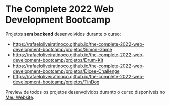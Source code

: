 # The Complete 2022 Web Development Bootcamp

Projetos **sem backend** desenvolvidos durante o curso:

- https://rafaeloliveiratinoco.github.io/the-complete-2022-web-development-bootcamp/projetos/Simon-Game
- https://rafaeloliveiratinoco.github.io/the-complete-2022-web-development-bootcamp/projetos/Drum-Kit
- https://rafaeloliveiratinoco.github.io/the-complete-2022-web-development-bootcamp/projetos/Dicee-Challenge
- https://rafaeloliveiratinoco.github.io/the-complete-2022-web-development-bootcamp/projetos/TinDog

Preview de todos os projetos desenvolvidos duranto o curso disponíveis no [Meu Website](https://rafaeloliveiratinoco.github.io/pagina-pessoal/).
